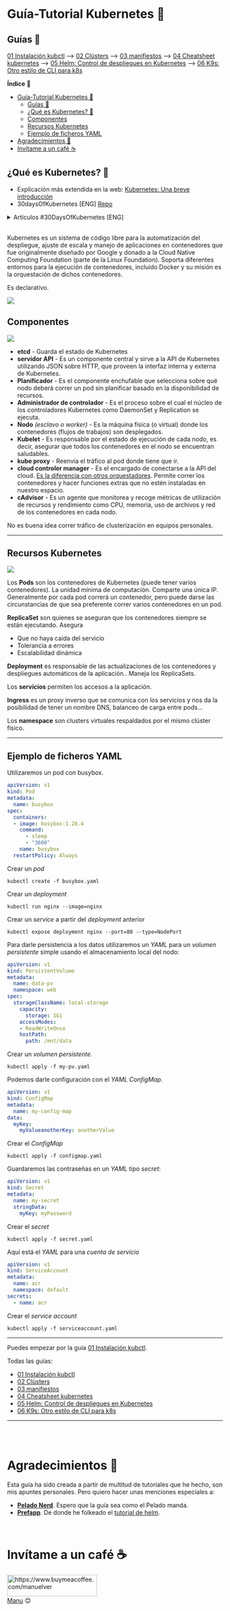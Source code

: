 # Guía-Tutorial Kubernetes 🚀

## Guías 👀

[01 Instalación kubctl](guias/01-kubectl.md) --> [02 Clústers](guias/02-clusters.md) --> [03 manifiestos](guias/03-manifiestos.md) --> [04 Cheatsheet kubernetes](guias/04-cheatsheet.md) --> [05 Helm: Control de despliegues en Kubernetes](guias/05-helm.md) --> [06 K9s: Otro estilo de CLI para k8s](guias/06-k9s.md)

**Índice** 📎

- [Guía-Tutorial Kubernetes 🚀](#guía-tutorial-kubernetes-)
  - [Guías 👀](#guías-)
  - [¿Qué es Kubernetes? 🚢](#qué-es-kubernetes-)
  - [Componentes](#componentes)
  - [Recursos Kubernetes](#recursos-kubernetes)
  - [Ejemplo de ficheros YAML](#ejemplo-de-ficheros-yaml)
- [Agradecimientos 🎁](#agradecimientos-)
- [Invítame a un café ☕️](#invítame-a-un-café-️)

## ¿Qué es Kubernetes? 🚢

- Explicación más extendida en la web: [Kubernetes: Una breve introducción](https://vergaracarmona.es/kubernetes-una-breve-introduccion/)
- 30daysOfKubernetes [ENG] [Repo](https://github.com/AmanPathak-DevOps/30DaysOfKubernetes)

<details>
  <summary>Artículos #30DaysOfKubernetes [ENG]</summary>
  
  - Day 1 - [Unlocking the Power of Kubernetes: Day 01](https://medium.com/devops-dev/unlocking-the-power-of-kubernetes-day-01-315b367f618d)
  - Day 2 - [Kubernetes Architecture Part-1](https://blog.devops.dev/day02-kubernetes-architecture-part-1-c09abee5b1f2)
  - Day 3 - [Worker Node — The Heart of Container Management Part-2](https://blog.devops.dev/day-03-worker-node-the-heart-of-container-management-42d7a062a218)
  - Day 4 - [Setting up Minikube on Your Local Machine or AWS Instance](https://medium.com/devops-dev/day-04-setting-up-minikube-on-your-local-machine-or-aws-instance-620a4cb57abc)
  - Day 5 - [Kubeconfig, Services, and Deployments Files Explained](https://blog.devops.dev/day05-kubeconfig-services-and-deployments-files-explained-8733c0cd8b61)
  - Day 6 - [Deploying Your First Node.js Application on Kubernetes Cluster](https://blog.devops.dev/day06-deploying-your-first-node-js-application-on-kubernetes-cluster-eaabb19bb9fe)
  - Day 7 - [Mastering Kubernetes Labels, Selectors, and Node Selectors](https://blog.devops.dev/day07-mastering-kubernetes-labels-selectors-and-node-selectors-3df0293b7336)
  - Day 8 - [ReplicationController & ReplicaSet](https://medium.com/devops-dev/day08-replicationcontroller-replicaset-a0c6f9d98196)
  - Day 9 - [Deployment Object in Kubernetes](https://blog.devops.dev/day09-deployment-object-in-kubernetes-30b0022bc4ae)
  - Day 10 - [Setting up a Kubernetes Cluster using kubeadm on AWS EC2 Instances](https://blog.devops.dev/setting-up-a-kubernetes-cluster-master-worker-node-using-kubeadm-on-aws-ec2-instances-ubuntu-22-04-3432859b943b)
  - Day 11 - [Kubernetes Networking (Services)](https://blog.devops.dev/day11-kubernetes-networking-services-6fb913b059d0)
  - Day 12 - [Kubernetes Advanced Networking: CNI and Calico](https://blog.devops.dev/day12-kubernetes-advanced-networking-cni-and-calico-ee96734c17bb)
  - Day 13 - [Kubernetes volumes and liveness probes](https://blog.devops.dev/day13-kubernetes-volumes-and-liveness-probes-ea278ff9bb0f)
  - Day 14 - [ConfigMaps & Secrets](https://blog.devops.dev/day14-configmaps-secrets-1abb910aeb53)
  - Day 15 - [Kubernetes Jobs](https://blog.devops.dev/day15-kubernetes-jobs-bd18f55cf1be)
  - Day 16 - [Kubernetes InitContainer](https://blog.devops.dev/day16-kubernetes-initcontainer-a9df403934ff)
  - Day 17 - [Kubernetes Pod Lifecycle](https://blog.devops.dev/day17-kubernetes-pod-lifecycle-3a53566421b1)
  - Day 18 - [Kubernetes Resource Quota and Namespace](https://medium.com/@aman.pathak_51134/day18-kubernetes-resource-quota-and-namespace-6a21045b0d97)
  - Day 19 - [Kubernetes AutoScaling](https://blog.devops.dev/day19-kubernetes-autoscaling-da9da2c1d983)
  - Day 20 — [Mastering Multi-Cluster Kubernetes with HAProxy](https://blog.devops.dev/day-20-mastering-multi-cluster-kubernetes-with-haproxy-be63b08a4ec7)
  - Day21 - [Kubernetes Ingress](https://medium.com/@aman.pathak_51134/day21-kubernetes-ingress-f5dddf1599bc)
  - Day22 - [Kubernetes StatefulSets](https://blog.devops.dev/day21-kubernetes-statefulsets-2ecf9ca2c5fc)
  - Day 23 - [Kubernetes DaemonSet](https://medium.com/devops-dev/day-23-kubernetes-daemonset-cbca1ce3d4c1)
  - Day 24 - [Exploring Kubernetes Network Policies](https://blog.devops.dev/day-24-exploring-kubernetes-network-policies-0d8e687ff850)
  - Day 25 - [Kubernetes Operators](https://blog.devops.dev/day-25-kubernetes-operators-d67c8c2ad644)
  - Day 26 - Chapter 1 - [Kubernetes Helm & Helm Charts](https://amanpathakdevops.medium.com/day-26-kubernetes-helm-helm-charts-chapter-1-46e23aba25e6)
  - Day 26 - Chapter 2 - [Deploy Flask Application using Helm Chart and many more features- Kubernetes](https://blog.devops.dev/day-26-chapter-2-deploy-flask-application-using-helm-chart-and-many-more-features-kubernetes-daf402b69e5c)
  - ...

</details>
<br>

Kubernetes es un sistema de código libre para la automatización del despliegue, ajuste de escala y manejo de aplicaciones en contenedores que fue originalmente diseñado por Google y donado a la Cloud Native Computing Foundation (parte de la Linux Foundation). Soporta diferentes entornos para la ejecución de contenedores, incluido Docker y su misión es la orquestación de dichos contenedores.

Es declarativo.

![](img/kubernetes-declarativo.png)


## Componentes
![](img/Componentes_kubernetes.png)

- **etcd** - Guarda el estado de Kubernetes
- **servidor API** - Es un componente central y sirve a la API de Kubernetes utilizando JSON sobre HTTP, que proveen la interfaz interna y externa de Kubernetes.
- **Planificador** - Es el componente enchufable que selecciona sobre qué nodo deberá correr un pod sin planificar basado en la disponibilidad de recursos.
- **Administrador de controlador** - Es el proceso sobre el cual el núcleo de los controladores Kubernetes como DaemonSet y Replication se ejecuta.
- **Nodo** *(esclavo o worker)* - Es la máquina física (o virtual) donde los contenedores (flujos de trabajos) son desplegados. 
- **Kubelet** - Es responsable por el estado de ejecución de cada nodo, es decir, asegurar que todos los contenedores en el nodo se encuentran saludables.
- **kube proxy** - Reenvía el tráfico al pod donde tiene que ir.
- **cloud controler manager** - Es el encargado de conectarse a la API del cloud. <u>Es la diferencia con otros orquestadores</u>. Permite correr los contenedores y hacer funciones extras que no estén instaladas en nuestro espacio.
- **cAdvisor** - Es un agente que monitorea y recoge métricas de utilización de recursos y rendimiento como CPU, memoria, uso de archivos y red de los contenedores en cada nodo. 

No es buena idea correr tráfico de clusterización en equipos personales.


---
## Recursos Kubernetes

![](img/Recursos-kubernetes.png)

Los **Pods** son los contenedores de Kubernetes (puede tener varios contenedores). La unidad mínima de computación. Comparte una única IP. Generalmente por cada pod correrá un contenedor, pero puede darse las circunstancias de que sea preferente correr varios contenedores en un pod.

**ReplicaSet** son quienes se aseguran que los contenedores siempre se están ejecutando. Asegura
- Que no haya caída del servicio
- Tolerancia a errores
- Escalabilidad dinámica

**Deployment** es responsable de las actualizaciones de los contenedores y despliegues automáticos de la aplicación.. Maneja los ReplicaSets.

Los **servicios** permiten los accesos a la aplicación.

**Ingress** es un proxy inverso que se comunica con los servicios y nos da la posibilidad de tener un nombre DNS, balanceo de carga entre pods...

Los **namespace** son clusters virtuales respaldados por el mismo clúster físico.

---
## Ejemplo de ficheros YAML 

Utilizaremos un pod con busybox.

```yaml
apiVersion: v1
kind: Pod
metadata:
  name: busybox
spec:
  containers:
  - image: busybox:1.28.4
    command:
      - sleep
      - "3600"
    name: busybox
  restartPolicy: Always
```
Crear un *pod*
```shell
kubectl create -f busybox.yaml
```
Crear un *deployment*
```shell
kubectl run nginx --image=nginx
```
Crear un *service* a partir del *deployment* anterior
```shell
kubectl expose deployment nginx --port=80 --type=NodePort
```
Para darle persistencia a los datos utilizaremos un *YAML* para un *volumen persistente* simple usando el almacenamiento local del nodo:
```yaml
apiVersion: v1
kind: PersistentVolume
metadata:
  name: data-pv
  namespace: web
spec:
  storageClassName: local-storage
    capacity:
      storage: 1Gi
    accessModes:
    - ReadWriteOnce
    hostPath:
      path: /mnt/data
```
Crear un *volumen persistente*.
```shell
kubectl apply -f my-pv.yaml
```
Podemos darle configuración con el *YAML ConfigMap*.
```yaml
apiVersion: v1
kind: ConfigMap
metadata:
  name: my-config-map
data:
  myKey: 
    myValueanotherKey: anotherValue
```
Crear el *ConfigMap*
```shell
kubectl apply -f configmap.yaml
```
Guardaremos las contraseñas en un *YAML* tipo *secret*:
```yaml
apiVersion: v1
kind: Secret
metadata:
  name: my-secret
  stringData:
    myKey: myPassword
```
Crear el *secret*
```shell
kubectl apply -f secret.yaml
```
Aquí está el *YAML* para una *cuenta de servicio*
```yaml
apiVersion: v1
kind: ServiceAccount
metadata:
  name: acr
  namespace: default
secrets:
  - name: acr
```
Crear el *service account*
```shell
kubectl apply -f serviceaccount.yaml
```
---

Puedes empezar por la guía [01 Instalación kubctl](guias/01-kubectl.md).

Todas las guías:

- [01 Instalación kubctl](guias/01-kubectl.md) 
- [02 Clústers](guias/02-clusters.md) 
- [03 manifiestos](guias/03-manifiestos.md) 
- [04 Cheatsheet kubernetes](guias/04-cheatsheet.md) 
- [05 Helm: Control de despliegues en Kubernetes](guias/05-helm.md) 
- [06 K9s: Otro estilo de CLI para k8s](guias/06-k9s.md)

---

<br><br>

# Agradecimientos 🎁

Esta guía ha sido creada a partir de multitud de tutoriales que he hecho, son mis apuntes personales. Pero quiero hacer unas menciones especiales a: 
- [**Pelado Nerd**](https://www.youtube.com/c/PeladoNerd). Espero que la guía sea como el Pelado manda.
- [**Prefapp**](https://prefapp.es/). De donde he folkeado el [tutorial de helm](https://github.com/prefapp/formacion/blob/master/cursos/kubernetes/03_configuracion/07_Helm.md).

<br>

# Invítame a un café ☕️

<p>
<a href="https://www.buymeacoffee.com/manuelver"> <img align="left" src="https://cdn.buymeacoffee.com/buttons/v2/default-yellow.png" height="50" width="210" alt="https://www.buymeacoffee.com/manuelver" /></a>
</p>

<br><br><br>
[Manu](https://vergaracarmona.es) 😊
